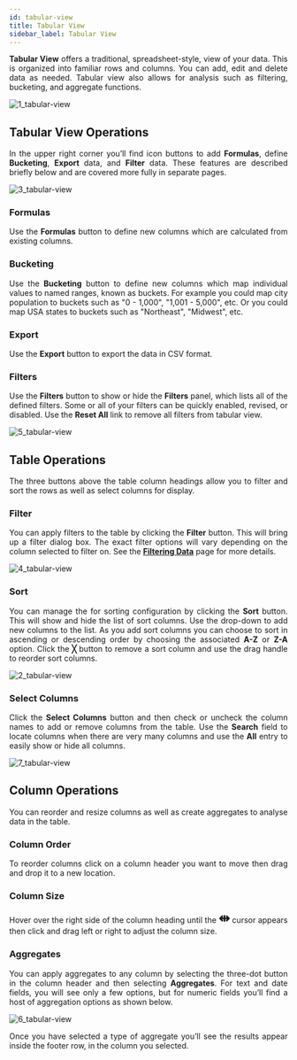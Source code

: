 ```yaml
---
id: tabular-view
title: Tabular View
sidebar_label: Tabular View
---
```


<div style="text-align: justify">

**Tabular View** offers a traditional, spreadsheet-style, view of your data. This is organized into familiar rows and columns. You can add, edit and delete data as needed. Tabular view also allows for analysis such as filtering, bucketing, and aggregate functions.

![1_tabular-view](https://s3.amazonaws.com/cdn.qrvey.com/documentation_assets/ui-docs/dataviews/3.4.3.6_tabular-view/1_tabular-view.png#thumbnail)

## Tabular View Operations
In the upper right corner you’ll find icon buttons to add **Formulas**, define **Bucketing**, **Export** data, and **Filter** data. These features are described briefly below and are covered more fully in separate pages. 

![3_tabular-view](https://s3.amazonaws.com/cdn.qrvey.com/documentation_assets/ui-docs/dataviews/3.4.3.6_tabular-view/3_tabular-view.png#thumbnail-60)

### Formulas
Use the **Formulas** button to define new columns which are calculated from existing columns.

### Bucketing
Use the **Bucketing** button to define new columns which map individual values to named ranges, known as buckets. For example you could map city population to buckets such as "0 - 1,000", "1,001 - 5,000", etc. Or you could map USA states to buckets such as "Northeast", "Midwest", etc.

### Export
Use the **Export** button to export the data in CSV format.

### Filters

Use the **Filters** button to show or hide the **Filters** panel, which lists all of the defined filters. Some or all of your filters can be quickly enabled, revised, or disabled. Use the **Reset All** link to remove all filters from tabular view.

![5_tabular-view](https://s3.amazonaws.com/cdn.qrvey.com/documentation_assets/ui-docs/dataviews/3.4.3.6_tabular-view/5_tabular-view.png#thumbnail-40)

## Table Operations

The three buttons above the table column headings allow you to filter and sort the rows as well as select columns for display. 

### Filter
You can apply filters to the table by clicking the **Filter** button. This will bring up a filter dialog box. The exact filter options will vary depending on the column selected to filter on. See the [**Filtering Data**](./filters) page for more details.

![4_tabular-view](https://s3.amazonaws.com/cdn.qrvey.com/documentation_assets/ui-docs/dataviews/3.4.3.6_tabular-view/4_tabular-view.png#thumbnail)
### Sort
You can manage the for sorting configuration by clicking the **Sort** button. This will show and hide the list of sort columns. Use the drop-down to add new columns to the list. As you add sort columns you can choose to sort in ascending or descending order by choosing the associated **A-Z** or **Z-A** option. Click the **╳** button to remove a sort column and use the drag handle to reorder sort columns. 

![2_tabular-view](https://s3.amazonaws.com/cdn.qrvey.com/documentation_assets/ui-docs/dataviews/3.4.3.6_tabular-view/2_tabular-view.png#thumbnail-60)

### Select Columns
Click the **Select Columns** button and then check or uncheck the column names to add or remove columns from the table. Use the **Search** field to locate columns when there are very many columns and use the **All** entry to easily show or hide all columns.  

![7_tabular-view](https://s3.amazonaws.com/cdn.qrvey.com/documentation_assets/ui-docs/dataviews/3.4.3.6_tabular-view/7_tabular-view.png#thumbnail-40)

## Column Operations

You can reorder and resize columns as well as create aggregates to analyse data in the table.

### Column Order
To reorder columns click on a column header you want to move then drag and drop it to a new location.

### Column Size
Hover over the right side of the column heading until the <span style="font-size:x-large">**⇹**</span> cursor appears then click and drag left or right to adjust the column size.

### Aggregates
You can apply aggregates to any column by selecting the three-dot button in the column header and then selecting **Aggregates**. For text and date fields, you will see only a few options, but for numeric fields you’ll find a host of aggregation options as shown below.

![6_tabular-view](https://s3.amazonaws.com/cdn.qrvey.com/documentation_assets/ui-docs/dataviews/3.4.3.6_tabular-view/6_tabular-view.png#thumbnail-60)

Once you have selected a type of aggregate you’ll see the results appear inside the footer row, in the column you selected.

